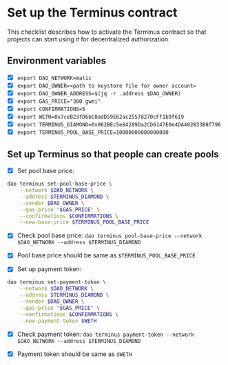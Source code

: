 # Set up the Terminus contract

This checklist describes how to activate the Terminus contract so that projects can start using it for
decentralized authorization.

## Environment variables

- [x] `export DAO_NETWORK=matic`
- [x] `export DAO_OWNER=<path to keystore file for owner account>`
- [x] `export DAO_OWNER_ADDRESS=$(jq -r .address $DAO_OWNER)`
- [x] `export GAS_PRICE="300 gwei"`
- [x] `export CONFIRMATIONS=5`
- [x] `export WETH=0x7ceB23fD6bC0adD59E62ac25578270cFf1b9f619`
- [x] `export TERMINUS_DIAMOND=0x062BEc5e84289Da2CD6147E0e4DA402B33B8f796`
- [x] `export TERMINUS_POOL_BASE_PRICE=10000000000000000`

## Set up Terminus so that people can create pools

- [x] Set pool base price:

```bash
dao terminus set-pool-base-price \
    --network $DAO_NETWORK \
    --address $TERMINUS_DIAMOND \
    --sender $DAO_OWNER \
    --gas-price "$GAS_PRICE" \
    --confirmations $CONFIRMATIONS \
    --new-base-price $TERMINUS_POOL_BASE_PRICE
```

- [x] Check pool base price: `dao terminus pool-base-price --network $DAO_NETWORK --address $TERMINUS_DIAMOND`

- [x] Pool base price should be same as `$TERMINUS_POOL_BASE_PRICE`

- [x] Set up payment token:

```bash
dao terminus set-payment-token \
    --network $DAO_NETWORK \
    --address $TERMINUS_DIAMOND \
    --sender $DAO_OWNER \
    --gas-price "$GAS_PRICE" \
    --confirmations $CONFIRMATIONS \
    --new-payment-token $WETH
```

- [x] Check payment token: `dao terminus payment-token --network $DAO_NETWORK --address $TERMINUS_DIAMOND`

- [x] Payment token should be same as `$WETH`
